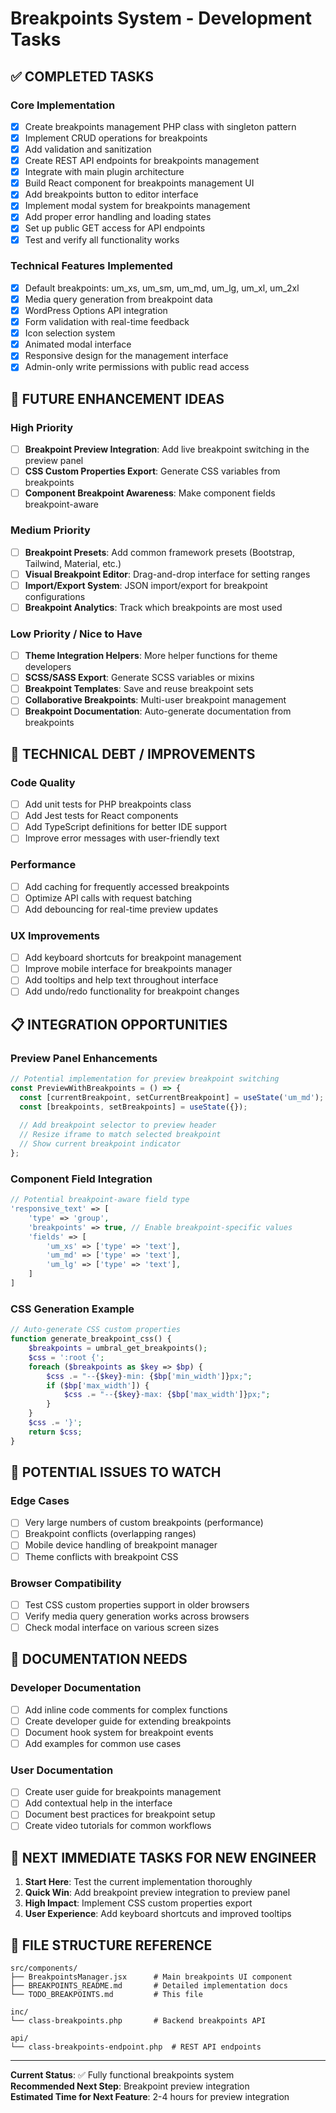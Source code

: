 # Breakpoints System - Development Tasks

## ✅ COMPLETED TASKS

### Core Implementation
- [x] Create breakpoints management PHP class with singleton pattern
- [x] Implement CRUD operations for breakpoints
- [x] Add validation and sanitization
- [x] Create REST API endpoints for breakpoints management
- [x] Integrate with main plugin architecture
- [x] Build React component for breakpoints management UI
- [x] Add breakpoints button to editor interface
- [x] Implement modal system for breakpoints management
- [x] Add proper error handling and loading states
- [x] Set up public GET access for API endpoints
- [x] Test and verify all functionality works

### Technical Features Implemented
- [x] Default breakpoints: um_xs, um_sm, um_md, um_lg, um_xl, um_2xl
- [x] Media query generation from breakpoint data
- [x] WordPress Options API integration
- [x] Form validation with real-time feedback
- [x] Icon selection system
- [x] Animated modal interface
- [x] Responsive design for the management interface
- [x] Admin-only write permissions with public read access

## 🚀 FUTURE ENHANCEMENT IDEAS

### High Priority
- [ ] **Breakpoint Preview Integration**: Add live breakpoint switching in the preview panel
- [ ] **CSS Custom Properties Export**: Generate CSS variables from breakpoints
- [ ] **Component Breakpoint Awareness**: Make component fields breakpoint-aware

### Medium Priority
- [ ] **Breakpoint Presets**: Add common framework presets (Bootstrap, Tailwind, Material, etc.)
- [ ] **Visual Breakpoint Editor**: Drag-and-drop interface for setting ranges
- [ ] **Import/Export System**: JSON import/export for breakpoint configurations
- [ ] **Breakpoint Analytics**: Track which breakpoints are most used

### Low Priority / Nice to Have
- [ ] **Theme Integration Helpers**: More helper functions for theme developers
- [ ] **SCSS/SASS Export**: Generate SCSS variables or mixins
- [ ] **Breakpoint Templates**: Save and reuse breakpoint sets
- [ ] **Collaborative Breakpoints**: Multi-user breakpoint management
- [ ] **Breakpoint Documentation**: Auto-generate documentation from breakpoints

## 🔧 TECHNICAL DEBT / IMPROVEMENTS

### Code Quality
- [ ] Add unit tests for PHP breakpoints class
- [ ] Add Jest tests for React components
- [ ] Add TypeScript definitions for better IDE support
- [ ] Improve error messages with user-friendly text

### Performance
- [ ] Add caching for frequently accessed breakpoints
- [ ] Optimize API calls with request batching
- [ ] Add debouncing for real-time preview updates

### UX Improvements
- [ ] Add keyboard shortcuts for breakpoint management
- [ ] Improve mobile interface for breakpoints manager
- [ ] Add tooltips and help text throughout interface
- [ ] Add undo/redo functionality for breakpoint changes

## 📋 INTEGRATION OPPORTUNITIES

### Preview Panel Enhancements
```javascript
// Potential implementation for preview breakpoint switching
const PreviewWithBreakpoints = () => {
  const [currentBreakpoint, setCurrentBreakpoint] = useState('um_md');
  const [breakpoints, setBreakpoints] = useState({});
  
  // Add breakpoint selector to preview header
  // Resize iframe to match selected breakpoint
  // Show current breakpoint indicator
};
```

### Component Field Integration
```php
// Potential breakpoint-aware field type
'responsive_text' => [
    'type' => 'group',
    'breakpoints' => true, // Enable breakpoint-specific values
    'fields' => [
        'um_xs' => ['type' => 'text'],
        'um_md' => ['type' => 'text'],
        'um_lg' => ['type' => 'text'],
    ]
]
```

### CSS Generation Example
```php
// Auto-generate CSS custom properties
function generate_breakpoint_css() {
    $breakpoints = umbral_get_breakpoints();
    $css = ':root {';
    foreach ($breakpoints as $key => $bp) {
        $css .= "--{$key}-min: {$bp['min_width']}px;";
        if ($bp['max_width']) {
            $css .= "--{$key}-max: {$bp['max_width']}px;";
        }
    }
    $css .= '}';
    return $css;
}
```

## 🐛 POTENTIAL ISSUES TO WATCH

### Edge Cases
- [ ] Very large numbers of custom breakpoints (performance)
- [ ] Breakpoint conflicts (overlapping ranges)
- [ ] Mobile device handling of breakpoint manager
- [ ] Theme conflicts with breakpoint CSS

### Browser Compatibility
- [ ] Test CSS custom properties support in older browsers
- [ ] Verify media query generation works across browsers
- [ ] Check modal interface on various screen sizes

## 📖 DOCUMENTATION NEEDS

### Developer Documentation
- [ ] Add inline code comments for complex functions
- [ ] Create developer guide for extending breakpoints
- [ ] Document hook system for breakpoint events
- [ ] Add examples for common use cases

### User Documentation
- [ ] Create user guide for breakpoints management
- [ ] Add contextual help in the interface
- [ ] Document best practices for breakpoint setup
- [ ] Create video tutorials for common workflows

## 🎯 NEXT IMMEDIATE TASKS FOR NEW ENGINEER

1. **Start Here**: Test the current implementation thoroughly
2. **Quick Win**: Add breakpoint preview integration to preview panel
3. **High Impact**: Implement CSS custom properties export
4. **User Experience**: Add keyboard shortcuts and improved tooltips

## 📁 FILE STRUCTURE REFERENCE

```
src/components/
├── BreakpointsManager.jsx      # Main breakpoints UI component
├── BREAKPOINTS_README.md       # Detailed implementation docs
└── TODO_BREAKPOINTS.md         # This file

inc/
└── class-breakpoints.php       # Backend breakpoints API

api/
└── class-breakpoints-endpoint.php  # REST API endpoints
```

---

**Current Status**: ✅ Fully functional breakpoints system  
**Recommended Next Step**: Breakpoint preview integration  
**Estimated Time for Next Feature**: 2-4 hours for preview integration